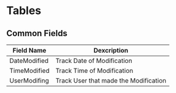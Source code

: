 # Tables

## Common Fields
| Field Name  | Dexcription |
| --- | --- |  
| DateModified|Track Date of Modification |  
| TimeModified|Track Time of Modification |  
| UserModifing|Track User that made the Modification |  


